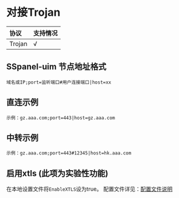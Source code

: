 # 对接Trojan

| 协议 | 支持情况 |
| :--- | :--- |
| Trojan | √ |

## SSpanel-uim 节点地址格式

```text
域名或IP;port=监听端口#用户连接端口|host=xx
```

## 直连示例

```text
示例：gz.aaa.com;port=443|host=gz.aaa.com
```

## 中转示例

```text
示例：gz.aaa.com;port=443#12345|host=hk.aaa.com
```

## 启用xtls **\(此项为实验性功能\)**

在本地设置文件将`EnableXTLS`设为true。 配置文件详见：[配置文件说明](https://github.com/XrayR-project/XrayR-doc/tree/af55d4cc45735ca8d00491aa97f8cbbd97c8faf4/sspanel/config/README.md)

